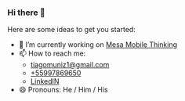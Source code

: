 ### Hi there 👋

Here are some ideas to get you started:

- 🔭 I’m currently working on <a href="https://www.linkedin.com/company/mesa-mobile-thinking/mycompany/" target="_blank">Mesa Mobile Thinking</a>
- 📫 How to reach me: 
  - <a href="mailto:tiagomuniz1@gmail.com">tiagomuniz1@gmail.com</a>
  - <a href="tel:+55997869650">+55997869650</a>
  - <a href="https://www.linkedin.com/in/tiago-de-andrade-muniz/" target="_blank">LinkedIN</a>
- 😄 Pronouns: He / Him / His

<!--
- 🌱 I’m currently learning ...
- 👯 I’m looking to collaborate on ...
- 🤔 I’m looking for help with ...
- 💬 Ask me about ...
- ⚡ Fun fact: ...
-->

